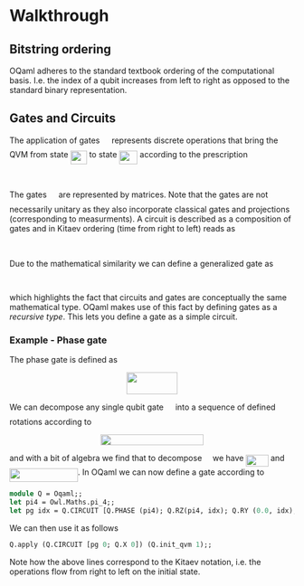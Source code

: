 # Walkthrough

## Bitstring ordering

OQaml adheres to the standard textbook ordering of the computational basis. I.e. the index of a qubit increases from left to right as opposed to the standard binary representation.

## Gates and Circuits

The application of gates <img src="svgs/6bac6ec50c01592407695ef84f457232.svg?invert_in_darkmode" align=middle width=13.016025pt height=22.46574pt/> represents discrete operations that bring the QVM from state <img src="svgs/3496a2ba12495d21458eae9270e3b8de.svg?invert_in_darkmode" align=middle width=29.21721pt height=24.6576pt/> to state <img src="svgs/268bfaf5ccaeb209b8098f68e0f6a1bd.svg?invert_in_darkmode" align=middle width=32.266245pt height=24.6576pt/> according to the prescription

<p align="center"><img src="svgs/66d271e8d7ba31fb430a85027ecf2fbf.svg?invert_in_darkmode" align=middle width=96.416925pt height=17.03196pt/></p>

The gates <img src="svgs/6bac6ec50c01592407695ef84f457232.svg?invert_in_darkmode" align=middle width=13.016025pt height=22.46574pt/> are represented by matrices. Note that the gates are not necessarily unitary as they also incorporate classical gates and projections (corresponding to measurments). A circuit is described as a composition of gates and in Kitaev ordering (time from right to left) reads as

<p align="center"><img src="svgs/75a46c538b2de094afe8a0c1e40cf7a5.svg?invert_in_darkmode" align=middle width=183.8265pt height=17.03196pt/></p>

Due to the mathematical similarity we can define a generalized gate as

<p align="center"><img src="svgs/031ef0cd4ce0306a1c4e62de05577659.svg?invert_in_darkmode" align=middle width=134.445795pt height=15.0684765pt/></p>

which highlights the fact that circuits and gates are conceptually the same mathematical type. OQaml makes use of this fact by defining gates as a *recursive type*. This lets you define a gate as a simple circuit.

### Example - Phase gate

The phase gate is defined as

<p align="center"><img src="svgs/383cfb997cd358ec5e782fba1df8f24e.svg?invert_in_darkmode" align=middle width=90.022845pt height=39.45249pt/></p>

We can decompose any single qubit gate <img src="svgs/6bac6ec50c01592407695ef84f457232.svg?invert_in_darkmode" align=middle width=13.016025pt height=22.46574pt/> into a sequence of defined rotations according to

<p align="center"><img src="svgs/d9f46c357b11466d8c281a1edabb8756.svg?invert_in_darkmode" align=middle width=182.62695pt height=19.104525pt/></p>

and with a bit of algebra we find that to decompose <img src="svgs/e257acd1ccbe7fcb654708f1a866bfe9.svg?invert_in_darkmode" align=middle width=11.027445pt height=22.46574pt/> we have <img src="svgs/edad3500d9f7368f82c110d98051b30b.svg?invert_in_darkmode" align=middle width=39.56073pt height=21.18732pt/> and <img src="svgs/cff54eb79a3dbe3fa7e283c25b807932.svg?invert_in_darkmode" align=middle width=120.82158pt height=24.6576pt/>. In OQaml we can now define a gate according to

```ocaml
module Q = Oqaml;;
let pi4 = Owl.Maths.pi_4;;
let pg idx = Q.CIRCUIT [Q.PHASE (pi4); Q.RZ(pi4, idx); Q.RY (0.0, idx); Q.RZ (pi4, idx)];;
```

We can then use it as follows

```ocaml
Q.apply (Q.CIRCUIT [pg 0; Q.X 0]) (Q.init_qvm 1);;
```

Note how the above lines correspond to the Kitaev notation, i.e. the operations flow from right to left on the initial state.